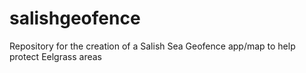 # salishgeofence
Repository for the creation of a Salish Sea Geofence app/map to help protect Eelgrass areas
